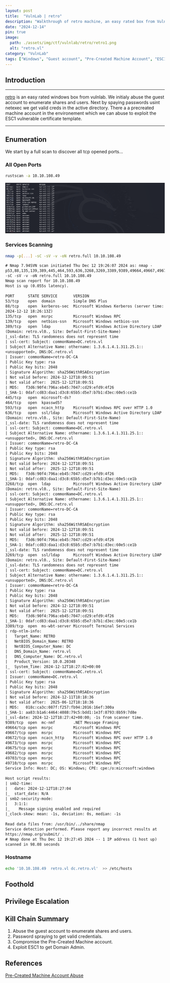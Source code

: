 ```yaml
---
layout: post
title:  "VulnLab | retro"
description: "Walkthrough of retro machine, an easy rated box from VulnLab"
date: "2024-12-14"
pin: true
image:
  path: ./assets/img/ctf/vulnlab/retro/retro1.png
  alt: "retro.vl"
category: "VulnLab"
tags: ["Windows", "Guest account", "Pre-Created Machine Account", "ESC1"]
---
```


## Introduction
------------------------------------------------------------------------------------------
[retro](https://www.vulnlab.com/machines) is an easy rated windows box from vulnlab. We initialy abuse the guest account to enumerate shares and users. Next by spaying passwords usint netexec we get valid creds in the active directory. There a a precreated machine account in the environement which we can abuse to exploit the ESC1 vulnerable certificate template.

------------------------------------------------------------------------------------------


## Enumeration
We start by a full scan to discover all tcp opened ports...
### All Open Ports
```bash
rustscan -a 10.10.108.49
```
![rustscan](./assets/img/ctf/vulnlab/retro/retro2.png)

### Services Scanning
```bash
nmap -p[...] -sC -sV -v -oN retro.full 10.10.108.49
```
```text
# Nmap 7.94SVN scan initiated Thu Dec 12 19:26:07 2024 as: nmap -p53,88,135,139,389,445,464,593,636,3268,3269,3389,9389,49664,49667,49672,49673,49675,49682,49703,49710 -sC -sV -v -oN retro.full 10.10.108.49
Nmap scan report for 10.10.108.49
Host is up (0.055s latency).

PORT      STATE SERVICE       VERSION
53/tcp    open  domain        Simple DNS Plus
88/tcp    open  kerberos-sec  Microsoft Windows Kerberos (server time: 2024-12-12 18:26:13Z)
135/tcp   open  msrpc         Microsoft Windows RPC
139/tcp   open  netbios-ssn   Microsoft Windows netbios-ssn
389/tcp   open  ldap          Microsoft Windows Active Directory LDAP (Domain: retro.vl0., Site: Default-First-Site-Name)
|_ssl-date: TLS randomness does not represent time
| ssl-cert: Subject: commonName=DC.retro.vl
| Subject Alternative Name: othername: 1.3.6.1.4.1.311.25.1::<unsupported>, DNS:DC.retro.vl
| Issuer: commonName=retro-DC-CA
| Public Key type: rsa
| Public Key bits: 2048
| Signature Algorithm: sha256WithRSAEncryption
| Not valid before: 2024-12-12T18:09:51
| Not valid after:  2025-12-12T18:09:51
| MD5:   f3d6:90f4:796a:eb45:7047:cd29:efd9:4f26
|_SHA-1: 0daf:cd83:daa1:d3c8:65b5:d5e7:b7b1:d3ec:60e5:ce1b
445/tcp   open  microsoft-ds?
464/tcp   open  kpasswd5?
593/tcp   open  ncacn_http    Microsoft Windows RPC over HTTP 1.0
636/tcp   open  ssl/ldap      Microsoft Windows Active Directory LDAP (Domain: retro.vl0., Site: Default-First-Site-Name)
|_ssl-date: TLS randomness does not represent time
| ssl-cert: Subject: commonName=DC.retro.vl
| Subject Alternative Name: othername: 1.3.6.1.4.1.311.25.1::<unsupported>, DNS:DC.retro.vl
| Issuer: commonName=retro-DC-CA
| Public Key type: rsa
| Public Key bits: 2048
| Signature Algorithm: sha256WithRSAEncryption
| Not valid before: 2024-12-12T18:09:51
| Not valid after:  2025-12-12T18:09:51
| MD5:   f3d6:90f4:796a:eb45:7047:cd29:efd9:4f26
|_SHA-1: 0daf:cd83:daa1:d3c8:65b5:d5e7:b7b1:d3ec:60e5:ce1b
3268/tcp  open  ldap          Microsoft Windows Active Directory LDAP (Domain: retro.vl0., Site: Default-First-Site-Name)
| ssl-cert: Subject: commonName=DC.retro.vl
| Subject Alternative Name: othername: 1.3.6.1.4.1.311.25.1::<unsupported>, DNS:DC.retro.vl
| Issuer: commonName=retro-DC-CA
| Public Key type: rsa
| Public Key bits: 2048
| Signature Algorithm: sha256WithRSAEncryption
| Not valid before: 2024-12-12T18:09:51
| Not valid after:  2025-12-12T18:09:51
| MD5:   f3d6:90f4:796a:eb45:7047:cd29:efd9:4f26
|_SHA-1: 0daf:cd83:daa1:d3c8:65b5:d5e7:b7b1:d3ec:60e5:ce1b
|_ssl-date: TLS randomness does not represent time
3269/tcp  open  ssl/ldap      Microsoft Windows Active Directory LDAP (Domain: retro.vl0., Site: Default-First-Site-Name)
|_ssl-date: TLS randomness does not represent time
| ssl-cert: Subject: commonName=DC.retro.vl
| Subject Alternative Name: othername: 1.3.6.1.4.1.311.25.1::<unsupported>, DNS:DC.retro.vl
| Issuer: commonName=retro-DC-CA
| Public Key type: rsa
| Public Key bits: 2048
| Signature Algorithm: sha256WithRSAEncryption
| Not valid before: 2024-12-12T18:09:51
| Not valid after:  2025-12-12T18:09:51
| MD5:   f3d6:90f4:796a:eb45:7047:cd29:efd9:4f26
|_SHA-1: 0daf:cd83:daa1:d3c8:65b5:d5e7:b7b1:d3ec:60e5:ce1b
3389/tcp  open  ms-wbt-server Microsoft Terminal Services
| rdp-ntlm-info: 
|   Target_Name: RETRO
|   NetBIOS_Domain_Name: RETRO
|   NetBIOS_Computer_Name: DC
|   DNS_Domain_Name: retro.vl
|   DNS_Computer_Name: DC.retro.vl
|   Product_Version: 10.0.20348
|_  System_Time: 2024-12-12T18:27:02+00:00
| ssl-cert: Subject: commonName=DC.retro.vl
| Issuer: commonName=DC.retro.vl
| Public Key type: rsa
| Public Key bits: 2048
| Signature Algorithm: sha256WithRSAEncryption
| Not valid before: 2024-12-11T18:18:36
| Not valid after:  2025-06-12T18:18:36
| MD5:   018c:ca3c:087f:f257:fb94:2016:16ef:300a
|_SHA-1: aa83:b1a6:4464:4088:79c5:bdd1:1e3f:8793:8b59:7d8e
|_ssl-date: 2024-12-12T18:27:42+00:00; -1s from scanner time.
9389/tcp  open  mc-nmf        .NET Message Framing
49664/tcp open  msrpc         Microsoft Windows RPC
49667/tcp open  msrpc         Microsoft Windows RPC
49672/tcp open  ncacn_http    Microsoft Windows RPC over HTTP 1.0
49673/tcp open  msrpc         Microsoft Windows RPC
49675/tcp open  msrpc         Microsoft Windows RPC
49682/tcp open  msrpc         Microsoft Windows RPC
49703/tcp open  msrpc         Microsoft Windows RPC
49710/tcp open  msrpc         Microsoft Windows RPC
Service Info: Host: DC; OS: Windows; CPE: cpe:/o:microsoft:windows

Host script results:
| smb2-time: 
|   date: 2024-12-12T18:27:04
|_  start_date: N/A
| smb2-security-mode: 
|   3:1:1: 
|_    Message signing enabled and required
|_clock-skew: mean: -1s, deviation: 0s, median: -1s

Read data files from: /usr/bin/../share/nmap
Service detection performed. Please report any incorrect results at https://nmap.org/submit/ .
# Nmap done at Thu Dec 12 19:27:45 2024 -- 1 IP address (1 host up) scanned in 98.08 seconds
```
### Hostname
```bash
echo '10.10.108.49  retro.vl dc.retro.vl'  >> /etc/hosts
```

## Foothold


## Privilege Escalation


## Kill Chain Summary
1. Abuse the guest account to enumerate shares and users.
2. Password spraying to get valid credentials.
3. Compromise the Pre-Created Machine account. 
4. Exploit ESC1 to get Domain Admin.


## References
[Pre-Created Machine Account Abuse](https://www.trustedsec.com/blog/diving-into-pre-created-computer-accounts)